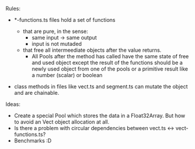 Rules:

- \*-functions.ts files hold a set of functions

  - that are pure, in the sense:
    - same input -> same output
    - input is not mutaded
  - that free all intermeediate objects after the value returns.
    - All Pools after the method has called have the same state of
      free and used object except the result of the functions should
      be a newly used object from one of the pools or a primitive result like a number (scalar) or boolean

- class methods in files like vect.ts and segment.ts can mutate the object and are chainable.

Ideas:

- Create a special Pool<Vect> which stores the data in a Float32Array. But how to avoid an Vect object allocation at all.
- Is there a problem with circular dependencies between vect.ts <-> vect-functions.ts?
- Benchmarks :D
